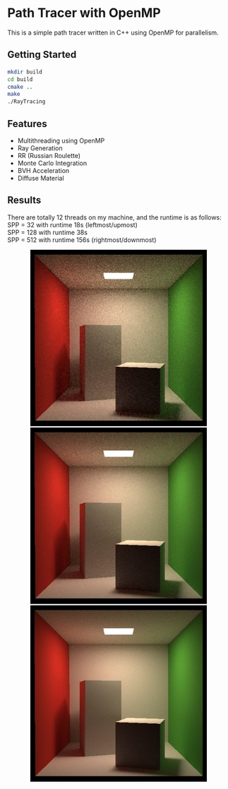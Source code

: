 # Path Tracer with OpenMP

This is a simple path tracer written in C++ using OpenMP for parallelism.

## Getting Started

```bash
mkdir build
cd build
cmake ..
make
./RayTracing
```

## Features

* Multithreading using OpenMP
* Ray Generation
* RR (Russian Roulette)
* Monte Carlo Integration
* BVH Acceleration
* Diffuse Material

## Results

There are totally 12 threads on my machine, and the runtime is as follows: \
SPP = 32 with runtime 18s (leftmost/upmost) \
SPP = 128 with runtime 38s \
SPP = 512 with runtime 156s (rightmost/downmost)

<p align="center">
    <img src="misc/7_spp_32.png" style="height: 400px;"/> <img src="misc/7_spp_128.png" style="height: 400px;"/> <img src="misc/7_spp_512.png" style="height: 400px;"/>
</p>
